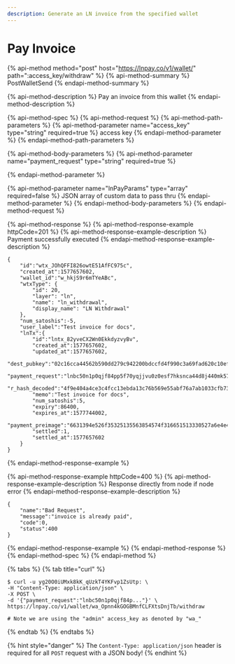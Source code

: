```yaml
---
description: Generate an LN invoice from the specified wallet
---
```


# Pay Invoice

{% api-method method="post" host="https://lnpay.co/v1/wallet/" path=":access\_key/withdraw" %}
{% api-method-summary %}
PostWalletSend
{% endapi-method-summary %}

{% api-method-description %}
Pay an invoice from this wallet
{% endapi-method-description %}

{% api-method-spec %}
{% api-method-request %}
{% api-method-path-parameters %}
{% api-method-parameter name="access\_key" type="string" required=true %}
access key
{% endapi-method-parameter %}
{% endapi-method-path-parameters %}

{% api-method-body-parameters %}
{% api-method-parameter name="payment\_request" type="string" required=true %}

{% endapi-method-parameter %}

{% api-method-parameter name="lnPayParams" type="array" required=false %}
JSON array of custom data to pass thru
{% endapi-method-parameter %}
{% endapi-method-body-parameters %}
{% endapi-method-request %}

{% api-method-response %}
{% api-method-response-example httpCode=201 %}
{% api-method-response-example-description %}
Payment successfully executed
{% endapi-method-response-example-description %}

```
{
    "id":"wtx_JOhQFFI826owtE51AfFC975c",
    "created_at":1577657602,
    "wallet_id":"w_hkjS9r6mTYeABc",
    "wtxType": {
        "id": 20,
        "layer": "ln",
        "name": "ln_withdrawal",
        "display_name": "LN Withdrawal"
    },
    "num_satoshis":-5,
    "user_label":"Test invoice for docs",
    "lnTx":{
        "id":"lntx_82yveCX2Wn0EkkdyzvyBv",
        "created_at":1577657602,
        "updated_at":1577657602,
        "dest_pubkey":"02c16cca44562b590dd279c942200bdccfd4f990c3a69fad620c10ef2f8228eaff",
        "payment_request":"lnbc50n1p0qjf84pp5f70yqjjvu0z0esf7hksnca44d8j440mk5743qv70ku6jy9ewj8eqdpz23jhxapqd9h8vmmfvdjjqen0wgsxgmmrwvxqyz5vqcqzyssp583w0tugt4scyek2dat72p389lau0j8u9t5qnep29y0c32hyfn8rqrzjqt0pr36g7ke9elfvaqq3wmfey6laun0z8v0lg0nf9fdhdncxsp0y5zxkp5qqnsgqqqqqqquyqqqqqksqrc9qy9qsqzmvy83s8np7yrlqs98ge90tj3wwhfawjtq3cewv4vavmq0p5c4anhkm2aeyzjcvycttfgzwtak7nrrk6e3m3td8g4t8ha06uzzare4cqqne839",
        "r_hash_decoded":"4f9e404a4ce3c4fcc13ebda13c76b569e55abf76a7ab1033cfb73522172e91f2",
        "memo":"Test invoice for docs",
        "num_satoshis":5,
        "expiry":86400,
        "expires_at":1577744002,
        "payment_preimage":"6631394e526f35325135563854574f316651513330527a6e4e47315630795147662f7066466e4276664a773d",
        "settled":1,
        "settled_at":1577657602
    }
}
```
{% endapi-method-response-example %}

{% api-method-response-example httpCode=400 %}
{% api-method-response-example-description %}
Response directly from node if node error
{% endapi-method-response-example-description %}

```
{
    "name":"Bad Request",
    "message":"invoice is already paid",
    "code":0,
    "status":400
}
```
{% endapi-method-response-example %}
{% endapi-method-response %}
{% endapi-method-spec %}
{% endapi-method %}

{% tabs %}
{% tab title="curl" %}
```text
$ curl -u yg20O0iUMxk8kK_qUzkT4YKFvp1ZsUtp: \
-H "Content-Type: application/json" \
-X POST \
-d '{"payment_request":"lnbc50n1p0qjf84p..."}' \
https://lnpay.co/v1/wallet/wa_Opnn4kGOGBMnfCLFXtsDnjTb/withdraw

# Note we are using the "admin" access_key as denoted by "wa_"
```
{% endtab %}
{% endtabs %}

{% hint style="danger" %}
The `Content-Type: application/json` header is required for all `POST` request with a JSON body!
{% endhint %}


